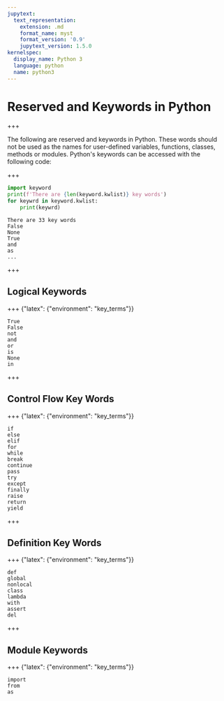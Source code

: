 ```yaml
---
jupytext:
  text_representation:
    extension: .md
    format_name: myst
    format_version: '0.9'
    jupytext_version: 1.5.0
kernelspec:
  display_name: Python 3
  language: python
  name: python3
---
```


# Reserved and Keywords in Python

+++

The following are reserved and keywords in Python. These words should not be used as the names for user-defined variables, functions, classes, methods or modules. Python's keywords can be accessed with the following code:

+++

```python
import keyword
print(f'There are {len(keyword.kwlist)} key words')
for keywrd in keyword.kwlist:
    print(keywrd)
```

```text
There are 33 key words
False
None
True
and
as
...

```

+++

## Logical Keywords

+++ {"latex": {"environment": "key_terms"}}

```text
True
False
not
and
or
is
None
in
```

+++

## Control Flow Key Words

+++ {"latex": {"environment": "key_terms"}}

```text
if
else
elif
for
while
break
continue
pass
try
except
finally
raise
return
yield
```

+++

## Definition Key Words

+++ {"latex": {"environment": "key_terms"}}

```text
def
global
nonlocal
class
lambda
with
assert
del
```

+++

## Module Keywords

+++ {"latex": {"environment": "key_terms"}}

```text
import
from
as
```

```{code-cell} ipython3

```
